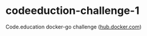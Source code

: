 # codeeduction-challenge-1
Code.education docker-go challenge ([hub.docker.com](https://hub.docker.com/r/gentildpinto/codeeducation/tags))
